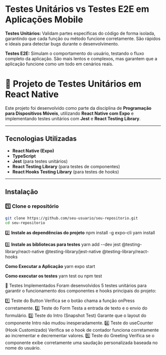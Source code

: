 # Testes Unitários vs Testes E2E em Aplicações Mobile

**Testes Unitários:** Validam partes específicas do código de forma isolada, garantindo que cada função ou método funcione corretamente. São rápidos e ideais para detectar bugs durante o desenvolvimento.

**Testes E2E:** Simulam o comportamento do usuário, testando o fluxo completo da aplicação. São mais lentos e complexos, mas garantem que a aplicação funcione como um todo em cenários reais.

# 📱 Projeto de Testes Unitários em React Native

Este projeto foi desenvolvido como parte da disciplina de **Programação para Dispositivos Móveis**, utilizando **React Native com Expo** e implementando testes unitários com **Jest** e **React Testing Library**.

---

## Tecnologias Utilizadas

- **React Native (Expo)**
- **TypeScript**
- **Jest** (para testes unitários)
- **React Testing Library** (para testes de componentes)
- **React Hooks Testing Library** (para testes de hooks)

---

## Instalação

### 1️⃣ **Clone o repositório**

```bash
git clone https://github.com/seu-usuario/seu-repositorio.git
cd seu-repositorio
```

2️⃣ **Instale as dependências do projeto**
npm install -g expo-cli
yarn install

3️⃣ **Instale as bibliotecas para testes**
yarn add --dev jest @testing-library/react-native @testing-library/jest-native @testing-library/react-hooks

**Como Executar a Aplicação**
yarn expo start

**Como executar os testes**
yarn test ou npm test

📝 Testes Implementados
Foram desenvolvidos 5 testes unitários para garantir o funcionamento dos componentes e hooks principais do projeto:

1️⃣ Teste do Button
Verifica se o botão chama a função onPress corretamente.
2️⃣ Teste do Form
Testa a entrada de texto e o envio do formulário.
3️⃣ Teste do Intro (Snapshot Test)
Garante que o layout do componente Intro não mudou inesperadamente.
4️⃣ Teste do useCounter (Hook Customizado)
Verifica se o hook de contador funciona corretamente ao incrementar e decrementar valores.
5️⃣ Teste do Greeting
Verifica se o componente exibe corretamente uma saudação personalizada baseada no nome do usuário.
